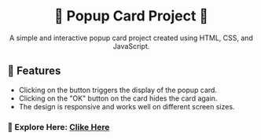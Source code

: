 <h1 align="center">🌟 Popup Card Project 🌟</h1>

<p align="center">A simple and interactive popup card project created using HTML, CSS, and JavaScript.</p>

## 🚀 Features

- Clicking on the button triggers the display of the popup card.
- Clicking on the "OK" button on the card hides the card again.
- The design is responsive and works well on different screen sizes.

### 📸 Explore Here: <a href="https://naitikjpatel.github.io/PopUp-Card/"/>Clike Here
